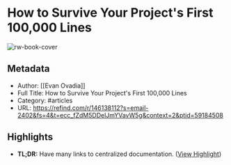 # How to Survive Your Project's First 100,000 Lines

![rw-book-cover](https://readwise-assets.s3.amazonaws.com/static/images/article0.00998d930354.png)

## Metadata
- Author: [[Evan Ovadia]]
- Full Title: How to Survive Your Project's First 100,000 Lines
- Category: #articles
- URL: https://refind.com/r/146138112?s=email-2402&fs=4&t=ecc_fZdM5DDelJmYVavW5g&context=2&ptid=59184508

## Highlights
- **TL;DR:** Have many links to centralized documentation. ([View Highlight](https://read.readwise.io/read/01h3cr4ybd9gw714g326gw5gr2))
